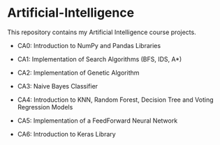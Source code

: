 # Artificial-Intelligence
This repository contains my Artificial Intelligence course projects.

* CA0: Introduction to NumPy and Pandas Libraries

* CA1: Implementation of Search Algorithms (BFS, IDS, A*)

* CA2: Implementation of Genetic Algorithm

* CA3: Naive Bayes Classifier

* CA4: Introduction to KNN, Random Forest, Decision Tree and Voting Regression Models

* CA5: Implementation of a FeedForward Neural Network

* CA6: Introduction to Keras Library
